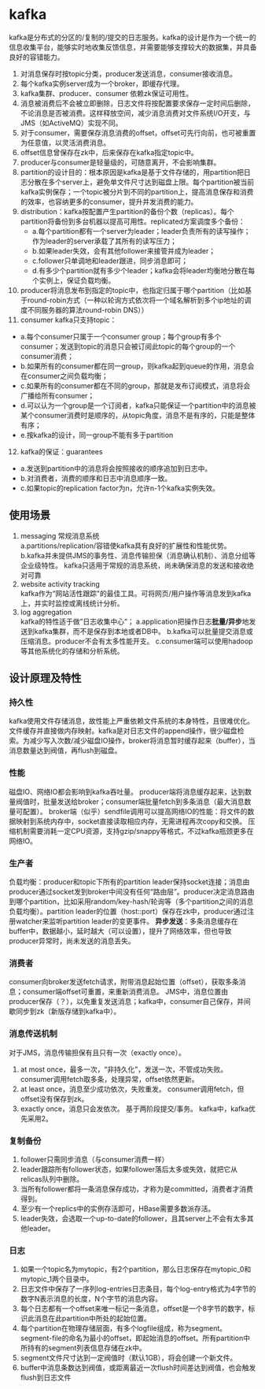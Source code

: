 # kafka
kafka是分布式的分区的/复制的/提交的日志服务。kafka的设计是作为一个统一的信息收集平台，能够实时地收集反馈信息，并需要能够支撑较大的数据集，并具备良好的容错能力。

1. 对消息保存时按topic分类，producer发送消息，consumer接收消息。
2. 每个kafka实例server成为一个broker，即缓存代理。
3. kafka集群、producer、consumer 依赖zk保证可用性。
4. 消息被消费后不会被立即删除，日志文件将按配置要求保存一定时间后删除，不论消息是否被消费。这样释放空间，减少消息消费对文件系统I/O开支，与JMS（如ActiveMQ）实现不同。
5. 对于consumer，需要保存消息消费的offset，offset可先行向前，也可被重置为任意值，以灵活消费消息。
6. offset信息曾保存在zk中，后来保存在kafka指定topic中。
7. producer与consumer是轻量级的，可随意离开，不会影响集群。
8. partition的设计目的：根本原因是kafka是基于文件存储的，用partition把日志分散在多个server上，避免单文件尺寸达到磁盘上限。每个partition被当前kafka实例保存；一个topic被分片到不同的partition上，提高消息保存和消费的效率，也容纳更多的consumer，提升并发消费的能力。
9. distribution：kafka按配置产生partition的备份个数（replicas）。每个partition将备份到多台机器以提高可用性。replicated方案调度多个备份：
   + a.每个partition都有一个server为leader；leader负责所有的读写操作；作为leader的server承载了其所有的读写压力；
   + b.如果leader失效，会有其他follower来接管并成为leader；
   + c.follower只单调地和leader跟进，同步消息即可；
   + d.有多少个partition就有多少个leader；kafka会将leader均衡地分散在每个实例上，保证负载均衡。
10. producer将消息发布到指定的topic中，也指定归属于哪个partition（比如基于round-robin方式（一种以轮询方式依次将一个域名解析到多个ip地址的调度不同服务器的算法round-robin DNS））
11. consumer kafka只支持topic：
   + a.每个consumer只属于一个consumer group；每个group有多个consumer；发送到topic的消息只会被订阅此topic的每个group的一个consumer消费；
   + b.如果所有的consumer都在同一group，则kafka起到queue的作用，消息会在consumer之间负载均衡；
   + c.如果所有的consumer都在不同的group，那就是发布订阅模式，消息将会广播给所有consumer；
   + d.可以认为一个group是一个订阅者，kafka只能保证一个partition中的消息被某个consumer消费时是顺序的，从topic角度，消息不是有序的，只能是整体有序；
   + e.按kafka的设计，同一group不能有多于partition
12. kafka的保证：guarantees 
   + a.发送到partition中的消息将会按照接收的顺序追加到日志中。
   + b.对消费者，消费的顺序和日志中消息顺序一致。
   + c.如果topic的replication factor为n，允许n-1个kafka实例失效。

## 使用场景
1. messaging 常规消息系统  
   a.partitions/replication/容错使kafka具有良好的扩展性和性能优势。
   b.kafka并未提供JMS的事务性、消息传输担保（消息确认机制）、消息分组等企业级特性。
   kafka只适用于常规的消息系统，尚未确保消息的发送和接收绝对可靠
2. website activity tracking  
   kafka作为“网站活性跟踪"的最佳工具。可将网页/用户操作等消息发到kafka上，并实时监控或离线统计分析。
3. log aggregation  
   kafka的特性适于做”日志收集中心“；
   a.application把操作日志**批量/异步**地发送到kafka集群，而不是保存到本地或者DB中。
   b.kafka可以批量提交消息或压缩消息。producer不会有太多性能开支。
   c.consumer端可以使用hadoop等其他系统化的存储和分析系统。

## 设计原理及特性
### 持久性
kafka使用文件存储消息，故性能上严重依赖文件系统的本身特性，且很难优化。文件缓存并直接做内存映射。kafka是对日志文件的append操作，很少磁盘检索。为减少写入次数/减少磁盘IO操作，broker将消息暂时缓存起来（buffer），当消息数量达到阀值，再flush到磁盘。
### 性能
磁盘IO、网络IO都会影响到kafka吞吐量。
producer端将消息缓存起来，达到数量阀值时，批量发送给broker；consumer端批量fetch到多条消息（最大消息数量可配置）。
broker端（似乎）sendfile调用可以提高网络IO的性能：将文件的数据映射到系统内存中，socket直接读取相应内存，无需进程再次copy和交换。
压缩机制需要消耗一定CPU资源，支持gzip/snappy等格式，不过kafka瓶颈更多在网络IO。
### 生产者
负载均衡：producer和topic下所有的partition leader保持socket连接；消息由producer通过socket发到broker中间没有任何“路由层”。producer决定消息路由到哪个partition，比如采用random/key-hash/轮询等（多个partition之间的消息负载均衡）。partition leader的位置（host::port）保存在zk中，producer通过注册watcher来监听partition leader的变更事件。
**异步发送**：多条消息缓存在buffer中，数据越小，延时越大（可以设置），提升了网络效率，但也导致producer异常时，尚未发送的消息丢失。
### 消费者
consumer向broker发送fetch请求，附带消息起始位置（offset），获取多条消息；consumer端offset可重置，来重新消费消息。
JMS中，消息位置由producer保存（？），以免重复发送消息；kafka中，consumer自己保存，并间歇同步到zk（新版存储到kafka中）。
### 消息传送机制
对于JMS，消息传输担保有且只有一次（exactly once）。
1. at most once，最多一次，“非持久化”，发送一次，不管成功失败。
consumer调用fetch取多条，处理异常，offset依然更新。
2. at least once，消息至少成功依次，失败重发。
consumer调用fetch，但offset没有保存到zk。
3. exactly once，消息只会发依次。
基于两阶段提交/事务。
kafka中，kafka优先采用2。
### 复制备份
1. follower只需同步消息（与consumer消费一样）
2. leader跟踪所有follower状态，如果follower落后太多或失效，就把它从relicas队列中删除。
3. 当所有follower都将一条消息保存成功，才称为是committed，消费者才消费得到。
4. 至少有一个replics中的实例存活即可，HBase需要多数派存活。
5. leader失效，会选取一个up-to-date的follower，且其server上不会有太多其他leader。
### 日志
1. 如果一个topic名为mytopic，有2个partition，那么日志保存在mytopic_0和mytopic_1两个目录中。
2. 日志文件中保存了一序列log-entries日志条目，每个log-entry格式为4字节的数字N表示消息的长度，N个字节的消息内容。
3. 每个日志都有一个offset来唯一标记一条消息，offset是一个8字节的数字，标识此消息在此partition中所处的起始位置。
4. 每个partition在物理存储层面，有多个logfile组成，称为segment。segment-file的命名为最小的offset，即起始消息的offset。所有partition中所持有的segment列表信息存储在zk中。
5. segment文件尺寸达到一定阀值时（默认1GB），将会创建一个新文件。
6. buffer中消息条数达到阀值，或距离最近一次flush时间差达到阀值，也会触发flush到日志文件
